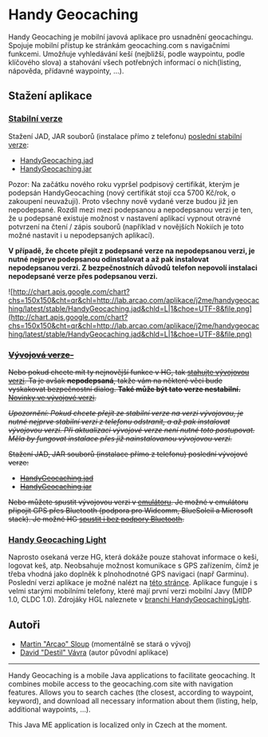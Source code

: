 # Handy Geocaching #
Handy Geocaching je mobilní javová aplikace pro usnadnění geocachingu. Spojuje mobilní přístup ke stránkám geocaching.com s navigačními funkcemi. Umožňuje vyhledávání keší (nejbližší, podle waypointu, podle klíčového slova) a stahování všech potřebných informací o nich(listing, nápověda, přídavné waypointy, …).

## Stažení aplikace ##
### [Stabilní verze](https://github.com/arcao/handygeocaching/releases) ###
Stažení JAD, JAR souborů (instalace přímo z telefonu) [poslední stabilní verze](https://github.com/arcao/handygeocaching/releases/latest):
  * [HandyGeocaching.jad](http://lab.arcao.com/aplikace/j2me/handygeocaching/latest/stable/HandyGeocaching.jad)
  * [HandyGeocaching.jar](http://lab.arcao.com/aplikace/j2me/handygeocaching/latest/stable/HandyGeocaching.jar)

Pozor: Na začátku nového roku vypršel podpisový certifikát, kterým je podepsán HandyGeocaching (nový certifikát stojí cca 5700 Kč/rok, o zakoupení neuvažuji). Proto všechny nově vydané verze budou již jen nepodepsané. Rozdíl mezi mezi podepsanou a nepodepsanou verzi je ten, že u podepsané existuje možnost v nastavení aplikací vypnout otravné potvrzení na čtení / zápis souborů (například v novějších Nokiích je toto možné nastavit i u nepodepsaných aplikací).

**V případě, že chcete přejít z podepsané verze na nepodepsanou verzi, je nutné nejprve podepsanou odinstalovat a až pak instalovat nepodepsanou verzi. Z bezpečnostních důvodů telefon nepovolí instalaci nepodepsané verze přes podepsanou verzi.**

![http://chart.apis.google.com/chart?chs=150x150&cht=qr&chl=http://lab.arcao.com/aplikace/j2me/handygeocaching/latest/stable/HandyGeocaching.jad&chld=L|1&choe=UTF-8&file.png](http://chart.apis.google.com/chart?chs=150x150&cht=qr&chl=http://lab.arcao.com/aplikace/j2me/handygeocaching/latest/stable/HandyGeocaching.jad&chld=L|1&choe=UTF-8&file.png)

### ~~[Vývojová verze-](http://code.google.com/p/handygeocaching/downloads/list?can=2&q=label:Testing)~~ ###
~~Nebo pokud chcete mít ty nejnovější funkce v HG, tak [stahujte vývojovou verzi](http://code.google.com/p/handygeocaching/downloads/list?can=2&q=label:Testing). Ta je avšak **nepodepsaná**, takže vám na některé věci bude vyskakovat bezpečnostní dialog. **Také může být tato verze nestabilní.** [Novinky ve vývojové verzi](http://lab.arcao.com/aplikace/j2me/handygeocaching/vyvojova-verze.html).~~

~~_Upozornění: Pokud chcete přejít ze stabilní verze na verzi vývojovou, je nutné nejprve stabilní verzi z telefonu odstranit, a až pak instalovat vývojovou verzi. Při aktualizaci vývojové verze není nutné toto postupovat. Měla by fungovat instalace přes již nainstalovanou vývojovou verzi._~~

~~Stažení JAD, JAR souborů (instalace přímo z telefonu) poslední vývojové verze:~~
  * ~~[HandyGeocaching.jad](http://lab.arcao.com/aplikace/j2me/handygeocaching/latest/testing/HandyGeocaching.jad)~~
  * ~~[HandyGeocaching.jar](http://lab.arcao.com/aplikace/j2me/handygeocaching/latest/testing/HandyGeocaching.jar)~~

<!-- ![http://chart.apis.google.com/chart?chs=150x150&cht=qr&chl=http://lab.arcao.com/aplikace/j2me/handygeocaching/latest/testing/HandyGeocaching.jad&chld=L|1&choe=UTF-8&file.png](http://chart.apis.google.com/chart?chs=150x150&cht=qr&chl=http://lab.arcao.com/aplikace/j2me/handygeocaching/latest/testing/HandyGeocaching.jad&chld=L|1&choe=UTF-8&file.png) -->

~~Nebo můžete spustit vývojovou verzi v [emulátoru](http://bluecove.org/bluecove-examples/bluecove-webstart/open/lab.arcao.com/aplikace/j2me/handygeocaching/latest/testing/HandyGeocaching.jnlp). Je možné v emulátoru připojit GPS přes Bluetooth (podpora pro Widcomm, BlueSoleil a Microsoft stack). Je možné HG [spustit i bez podpory Bluetooth](http://microemu.org/webstart/lab.arcao.com/aplikace/j2me/handygeocaching/latest/testing/HandyGeocaching.jnlp).~~

### [Handy Geocaching Light](http://files.arcao.com/handygeocaching/light/) ###
Naprosto osekaná verze HG, která dokáže pouze stahovat informace o keši, logovat keš, atp. Neobsahuje možnost komunikace s GPS zařízením, čímž je třeba vhodná jako doplněk k plnohodnotné GPS navigaci (např Garminu). Poslední verzi aplikace je možné nalézt na [této stránce](http://files.arcao.com/handygeocaching/light/). Aplikace funguje i s velmi starými mobilními telefony, které mají první verzi mobilní Javy (MIDP 1.0, CLDC 1.0). Zdrojáky HGL naleznete v [branchi HandyGeocachingLight](https://github.com/arcao/handygeocaching/tree/HandyGeocachingLight).

## Autoři ##
  * [Martin "Arcao" Sloup](http://www.arcao.com/) (momentálně se stará o vývoj)
  * [David "Destil" Vávra](http://www.destil.cz) (autor původní aplikace)

---

Handy Geocaching is a mobile Java applications to facilitate geocaching. It combines mobile access to the geocaching.com site with navigation features. Allows you to search caches (the closest, according to waypoint, keyword), and download all necessary information about them (listing, help, additional waypoints, ...).

This Java ME application is localized only in Czech at the moment.
